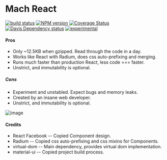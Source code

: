 # Mach React
[![build status][1]][2]
[![NPM version][3]][4]
[![Coverage Status][5]][6]
[![Davis Dependency status][7]][8]
[![experimental](http://hughsk.github.io/stability-badges/dist/experimental.svg)](http://github.com/hughsk/stability-badges)


#### Pros
 * Only ~12.5KB when gzipped. Read through the code in a day.
 * Works like React with Radium, does css auto-prefixing and merging.
 * Runs much faster than production React, less code === faster.
 * Unstrict, and immutability is optional.

##### Cons
 * Experiment and unstabled. Expect bugs and memory leaks.
 * Created by an insane web developer.
 * Unstrict, and immutability is optional.

![image](https://raw.githubusercontent.com/rolandpoulter/mach-react/master/benchmark.gif)

#### Credits
 * React Facebook -- Copied Component design.
 * Radium -- Copied css auto-prefixing and css mixins for Components.
 * virtual-dom -- Main dependency, provides virtual dom implementation.
 * material-ui -- Copied project build process.

[1]: https://secure.travis-ci.org/rolandpoulter/mach-react.svg
[2]: https://travis-ci.org/rolandpoulter/mach-react
[3]: https://badge.fury.io/js/mach-react.svg
[4]: https://badge.fury.io/js/mach-react
[5]: http://img.shields.io/coveralls/rolandpoulter/mach-react.svg
[6]: https://coveralls.io/r/rolandpoulter/mach-react
[7]: https://david-dm.org/rolandpoulter/mach-react.svg
[8]: https://david-dm.org/rolandpoulter/mach-react
